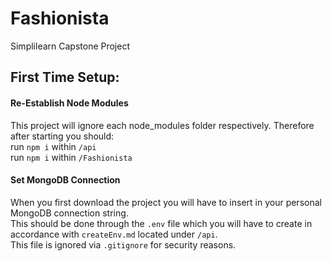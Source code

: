 # Fashionista
Simplilearn Capstone Project

## First Time Setup:

#### Re-Establish Node Modules
This project will ignore each node_modules folder respectively. Therefore after starting you should:  
run ```npm i``` within ```/api```  
run ```npm i``` within ```/Fashionista```  
  
#### Set MongoDB Connection
When you first download the project you will have to insert in your personal MongoDB connection string.  
This should be done through the ```.env``` file which you will have to create in accordance with ```createEnv.md``` located under ```/api```.    
This file is ignored via ```.gitignore``` for security reasons.
